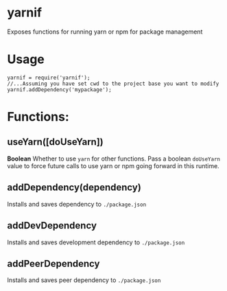 # yarnif

Exposes functions for running yarn or npm for package management

# Usage

```
yarnif = require('yarnif');
//...Assuming you have set cwd to the project base you want to modify
yarnif.addDependency('mypackage');
```

# Functions:

## useYarn([doUseYarn])

**Boolean** Whether to use `yarn` for other functions. Pass a boolean
`doUseYarn` value to force future calls to use yarn or npm going forward in this
runtime.

## addDependency(dependency)

Installs and saves dependency to `./package.json`

## addDevDependency

Installs and saves development dependency to `./package.json`

## addPeerDependency

Installs and saves peer dependency to `./package.json`
